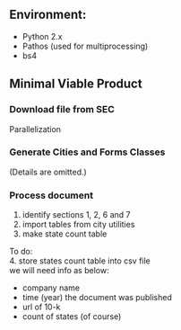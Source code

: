 ## Environment:

* Python 2.x
* Pathos (used for multiprocessing)
* bs4






## Minimal Viable Product
### Download file from SEC  
Parallelization

### Generate Cities and Forms Classes
(Details are omitted.)
### Process document

1. identify sections 1, 2, 6 and 7
2. import tables from city utilities
3. make state count table

To do:  
4. store states count table into csv file  
  we will need info as below:
  
  * company name
  * time (year) the document was published
  * url of 10-k
  * count of states (of course)
